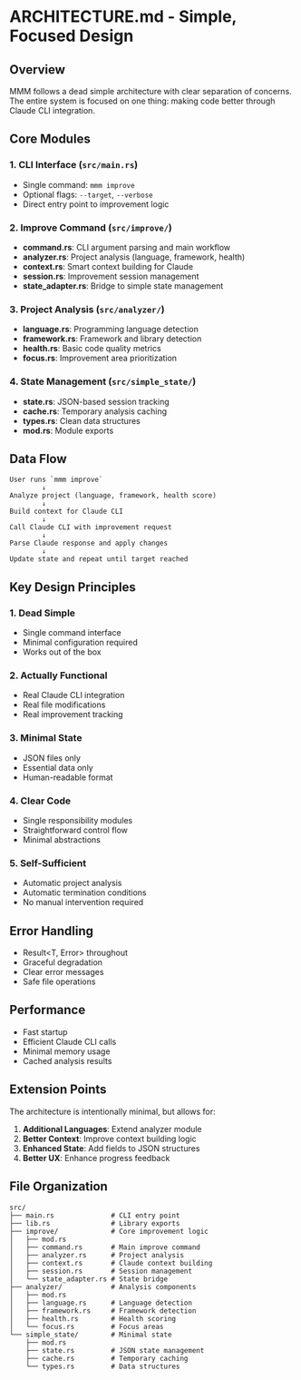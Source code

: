 # ARCHITECTURE.md - Simple, Focused Design

## Overview

MMM follows a dead simple architecture with clear separation of concerns. The entire system is focused on one thing: making code better through Claude CLI integration.

## Core Modules

### 1. CLI Interface (`src/main.rs`)
- Single command: `mmm improve`
- Optional flags: `--target`, `--verbose`
- Direct entry point to improvement logic

### 2. Improve Command (`src/improve/`)
- **command.rs**: CLI argument parsing and main workflow
- **analyzer.rs**: Project analysis (language, framework, health)
- **context.rs**: Smart context building for Claude
- **session.rs**: Improvement session management
- **state_adapter.rs**: Bridge to simple state management

### 3. Project Analysis (`src/analyzer/`)
- **language.rs**: Programming language detection
- **framework.rs**: Framework and library detection  
- **health.rs**: Basic code quality metrics
- **focus.rs**: Improvement area prioritization

### 4. State Management (`src/simple_state/`)
- **state.rs**: JSON-based session tracking
- **cache.rs**: Temporary analysis caching
- **types.rs**: Clean data structures
- **mod.rs**: Module exports

## Data Flow

```
User runs `mmm improve`
        ↓
Analyze project (language, framework, health score)
        ↓
Build context for Claude CLI
        ↓
Call Claude CLI with improvement request
        ↓
Parse Claude response and apply changes
        ↓
Update state and repeat until target reached
```

## Key Design Principles

### 1. Dead Simple
- Single command interface
- Minimal configuration required
- Works out of the box

### 2. Actually Functional
- Real Claude CLI integration
- Real file modifications
- Real improvement tracking

### 3. Minimal State
- JSON files only
- Essential data only
- Human-readable format

### 4. Clear Code
- Single responsibility modules
- Straightforward control flow
- Minimal abstractions

### 5. Self-Sufficient
- Automatic project analysis
- Automatic termination conditions
- No manual intervention required

## Error Handling

- Result<T, Error> throughout
- Graceful degradation
- Clear error messages
- Safe file operations

## Performance

- Fast startup
- Efficient Claude CLI calls
- Minimal memory usage
- Cached analysis results

## Extension Points

The architecture is intentionally minimal, but allows for:
1. **Additional Languages**: Extend analyzer module
2. **Better Context**: Improve context building logic  
3. **Enhanced State**: Add fields to JSON structures
4. **Better UX**: Enhance progress feedback

## File Organization

```
src/
├── main.rs              # CLI entry point
├── lib.rs               # Library exports
├── improve/             # Core improvement logic
│   ├── mod.rs
│   ├── command.rs       # Main improve command
│   ├── analyzer.rs      # Project analysis  
│   ├── context.rs       # Claude context building
│   ├── session.rs       # Session management
│   └── state_adapter.rs # State bridge
├── analyzer/            # Analysis components
│   ├── mod.rs
│   ├── language.rs      # Language detection
│   ├── framework.rs     # Framework detection
│   ├── health.rs        # Health scoring
│   └── focus.rs         # Focus areas
└── simple_state/        # Minimal state
    ├── mod.rs
    ├── state.rs         # JSON state management
    ├── cache.rs         # Temporary caching
    └── types.rs         # Data structures
```